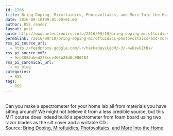 ```yaml
---
id: 1706
title: Bring Doping, Mirofluidics, Photovoltaics, and More Into the Home
date: 2016-09-10T09:01:00+01:00
author: RSS reader
layout: post
guid: http://www.uelectronics.info/2016/09/10/bring-doping-mirofluidics-photovoltaics-and-more-into-the-home/
permalink: /2016/09/10/bring-doping-mirofluidics-photovoltaics-and-more-into-the-home/
rss_pi_source_url:
  - http://feedproxy.google.com/~r/hackaday/LgoM/~3/-4wDswOZtBs/
rss_pi_source_md5:
  - 9ed3853abed275cce466b26d0c980f84
rss_pi_canonical_url:
  - my_blog
categories:
  - RSS
tags:
  - RSS
---
```

&#013;  
Can you make a spectrometer for your home lab all from materials you have sitting around? We might not believe it from a less credible source, but this MIT course does indeed build a spectrometer from foam board using two razor blades as the silt cover and a writable CD…&#013;  
Source: <a href="http://feedproxy.google.com/~r/hackaday/LgoM/~3/-4wDswOZtBs/" target="_blank">Bring Doping, Mirofluidics, Photovoltaics, and More Into the Home</a>